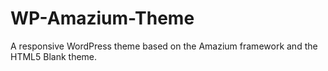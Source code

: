 WP-Amazium-Theme
================

A responsive WordPress theme based on the Amazium framework and the HTML5 Blank theme.
